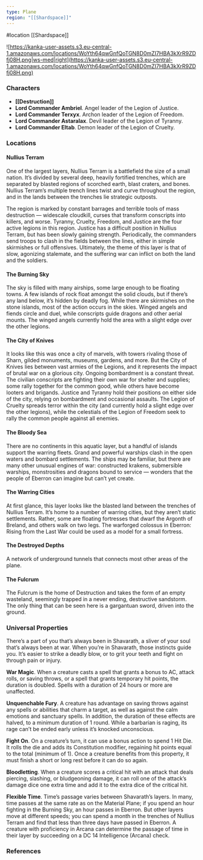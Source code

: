 ```yaml
---
type: Plane
region: "[[Shardspace]]"
---
```

 #location [[Shardspace]]

![https://kanka-user-assets.s3.eu-central-1.amazonaws.com/locations/WoYth64qwGnfQoTGN8D0mZI7HBA3kXrR9ZDfj08H.png|ws-med|right](https://kanka-user-assets.s3.eu-central-1.amazonaws.com/locations/WoYth64qwGnfQoTGN8D0mZI7HBA3kXrR9ZDfj08H.png)

### Characters

* **[[Destruction]]**
* **Lord Commander Ambriel**. Angel leader of the Legion of Justice.
* **Lord Commander Terxyx**. Archon leader of the Legion of Freedom.
* **Lord Commander Astaralax**. Devil leader of the Legion of Tyranny.
* **Lord Commander Eltab**. Demon leader of the Legion of Cruelty.

### Locations

#### Nullius Terram
One of the largest layers, Nullius Terram is a battlefield the size of a small nation. It’s divided by several deep, heavily fortified trenches, which are separated by blasted regions of scorched earth, blast craters, and bones. Nullius Terram’s multiple trench lines twist and curve throughout the region, and in the lands between the trenches lie strategic outposts.

The region is marked by constant barrages and terrible tools of mass destruction — widescale cloudkill, curses that transform conscripts into killers, and worse. Tyranny, Cruelty, Freedom, and Justice are the four active legions in this region. Justice has a difficult position in Nullius Terram, but has been slowly gaining strength. Periodically, the commanders send troops to clash in the fields between the lines, either in simple skirmishes or full offensives. Ultimately, the theme of this layer is that of slow, agonizing stalemate, and the suffering war can inflict on both the land and the soldiers.

#### The Burning Sky
The sky is filled with many airships, some large enough to be floating towns. A few islands of rock float amongst the solid clouds, but if there’s any land below, it’s hidden by deadly fog. While there are skirmishes on the stone islands, most of the action occurs in the skies. Winged angels and fiends circle and duel, while conscripts guide dragons and other aerial mounts. The winged angels currently hold the area with a slight edge over the other legions.

#### The City of Knives
It looks like this was once a city of marvels, with towers rivaling those of Sharn, gilded monuments, museums, gardens, and more. But the City of Knives lies between vast armies of the Legions, and it represents the impact of brutal war on a glorious city. Ongoing bombardment is a constant threat. The civilian conscripts are fighting their own war for shelter and supplies; some rally together for the common good, while others have become looters and brigands. Justice and Tyranny hold their positions on either side of the city, relying on bombardment and occasional assaults. The Legion of Cruelty spreads terror within the city (and currently hold a slight edge over the other legions), while the celestials of the Legion of Freedom seek to rally the common people against all enemies.

#### The Bloody Sea
There are no continents in this aquatic layer, but a handful of islands support the warring fleets. Grand and powerful warships clash in the open waters and bombard settlements. The ships may be familiar, but there are many other unusual engines of war: constructed krakens, submersible warships, monstrosities and dragons bound to service — wonders that the people of Eberron can imagine but can’t yet create.

#### The Warring Cities
At first glance, this layer looks like the blasted land between the trenches of Nullius Terram. It’s home to a number of warring cities, but they aren’t static settlements. Rather, some are floating fortresses that dwarf the Argonth of Breland, and others walk on two legs. The warforged colossus in Eberron: Rising from the Last War could be used as a model for a small fortress.

#### The Destroyed Depths
A network of underground tunnels that connects most other areas of the plane.

#### The Fulcrum
The Fulcrum is the home of Destruction and takes the form of an empty wasteland, seemingly trapped in a never ending, destructive sandstorm. The only thing that can be seen here is a gargantuan sword, driven into the ground.

### Universal Properties

There’s a part of you that’s always been in Shavarath, a sliver of your soul that’s always been at war. When you’re in Shavarath, those instincts guide you. It’s easier to strike a deadly blow, or to grit your teeth and fight on through pain or injury.

**War Magic**. When a creature casts a spell that grants a bonus to AC, attack rolls, or saving throws, or a spell that grants temporary hit points, the duration is doubled. Spells with a duration of 24 hours or more are unaffected.

**Unquenchable Fury**. A creature has advantage on saving throws against any spells or abilities that charm a target, as well as against the calm emotions and sanctuary spells. In addition, the duration of these effects are halved, to a minimum duration of 1 round. While a barbarian is raging, its rage can’t be ended early unless it’s knocked unconscious.

**Fight On**. On a creature’s turn, it can use a bonus action to spend 1 Hit Die. It rolls the die and adds its Constitution modifier, regaining hit points equal to the total (minimum of 1). Once a creature benefits from this property, it must finish a short or long rest before it can do so again.

**Bloodletting**. When a creature scores a critical hit with an attack that deals piercing, slashing, or bludgeoning damage, it can roll one of the attack’s damage dice one extra time and add it to the extra dice of the critical hit.

**Flexible Time**. Time’s passage varies between Shavarath’s layers. In many, time passes at the same rate as on the Material Plane; if you spend an hour fighting in the Burning Sky, an hour passes in Eberron. But other layers move at different speeds; you can spend a month in the trenches of Nullius Terram and find that less than three days have passed in Eberron. A creature with proficiency in Arcana can determine the passage of time in their layer by succeeding on a DC 14 Intelligence (Arcana) check.

### References
